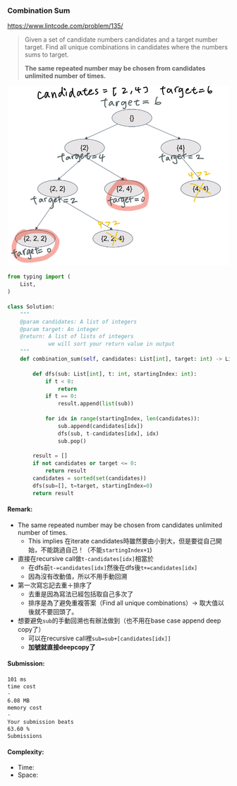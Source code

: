 ### Combination Sum
https://www.lintcode.com/problem/135/
>Given a set of candidate numbers candidates and a target number target. Find all unique combinations in candidates where the numbers sums to target.
>
>**The same repeated number may be chosen from candidates unlimited number of times.**

<p>
    <img src="../images/135_combosum.jpg" width="600" />
</p>

```python
from typing import (
    List,
)

class Solution:
    """
    @param candidates: A list of integers
    @param target: An integer
    @return: A list of lists of integers
             we will sort your return value in output
    """
    def combination_sum(self, candidates: List[int], target: int) -> List[List[int]]:

        def dfs(sub: List[int], t: int, startingIndex: int):
            if t < 0:
                return
            if t == 0:
                result.append(list(sub))

            for idx in range(startingIndex, len(candidates)):
                sub.append(candidates[idx])
                dfs(sub, t-candidates[idx], idx)
                sub.pop()

        result = []
        if not candidates or target <= 0:
            return result
        candidates = sorted(set(candidates))
        dfs(sub=[], t=target, startingIndex=0)
        return result
```
#### Remark:
- The same repeated number may be chosen from candidates unlimited number of times.
  - This implies 在iterate candidates時雖然要由小到大，但是要從自己開始，不能跳過自己！（不能`startingIndex+1`)
- 直接在recursive call做`t-candidates[idx]`相當於
  - 在dfs前`t-=candidates[idx]`然後在dfs後`t+=candidates[idx]`
  - 因為沒有改動值，所以不用手動回溯
- 第一次寫忘記去重＋排序了
  - 去重是因為寫法已經包括取自己多次了
  - 排序是為了避免重複答案（Find all unique combinations）-> 取大值以後就不要回頭了。
- 想要避免`sub`的手動回溯也有辦法做到（也不用在base case append deep copy了）
  - 可以在recursive call裡`sub=sub+[candidates[idx]]`
  - **加號就直接deepcopy了**
#### Submission:
```
101 ms
time cost
·
6.08 MB
memory cost
·
Your submission beats
63.60 %
Submissions
```
#### Complexity:
- Time: 
- Space: 
